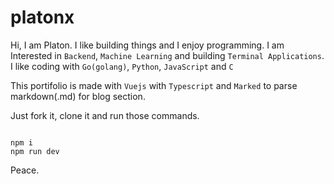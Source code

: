 # platonx

Hi, I am Platon.
I like building things and I enjoy programming.
I am Interested in `Backend`, `Machine Learning` 
and building `Terminal Applications`.
I like coding with `Go(golang)`, `Python`, `JavaScript` and `C`

This portifolio is made with `Vuejs` with `Typescript` and `Marked`
to parse markdown(.md) for blog section.

Just fork it, clone it and run those commands.

```

npm i
npm run dev

```
Peace.
